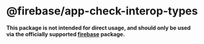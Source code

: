 # @firebase/app-check-interop-types

**This package is not intended for direct usage, and should only be used via the officially supported [firebase](https://www.npmjs.com/package/firebase) package.**
